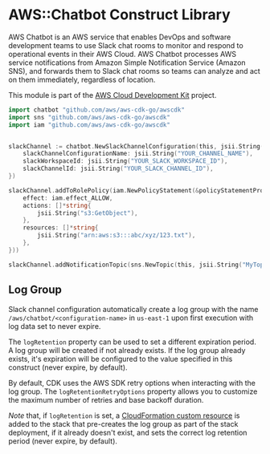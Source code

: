 # AWS::Chatbot Construct Library

AWS Chatbot is an AWS service that enables DevOps and software development teams to use Slack chat rooms to monitor and respond to operational events in their AWS Cloud. AWS Chatbot processes AWS service notifications from Amazon Simple Notification Service (Amazon SNS), and forwards them to Slack chat rooms so teams can analyze and act on them immediately, regardless of location.

This module is part of the [AWS Cloud Development Kit](https://github.com/aws/aws-cdk) project.

```go
import chatbot "github.com/aws/aws-cdk-go/awscdk"
import sns "github.com/aws/aws-cdk-go/awscdk"
import iam "github.com/aws/aws-cdk-go/awscdk"


slackChannel := chatbot.NewSlackChannelConfiguration(this, jsii.String("MySlackChannel"), &slackChannelConfigurationProps{
	slackChannelConfigurationName: jsii.String("YOUR_CHANNEL_NAME"),
	slackWorkspaceId: jsii.String("YOUR_SLACK_WORKSPACE_ID"),
	slackChannelId: jsii.String("YOUR_SLACK_CHANNEL_ID"),
})

slackChannel.addToRolePolicy(iam.NewPolicyStatement(&policyStatementProps{
	effect: iam.effect_ALLOW,
	actions: []*string{
		jsii.String("s3:GetObject"),
	},
	resources: []*string{
		jsii.String("arn:aws:s3:::abc/xyz/123.txt"),
	},
}))

slackChannel.addNotificationTopic(sns.NewTopic(this, jsii.String("MyTopic")))
```

## Log Group

Slack channel configuration automatically create a log group with the name `/aws/chatbot/<configuration-name>` in `us-east-1` upon first execution with
log data set to never expire.

The `logRetention` property can be used to set a different expiration period. A log group will be created if not already exists.
If the log group already exists, it's expiration will be configured to the value specified in this construct (never expire, by default).

By default, CDK uses the AWS SDK retry options when interacting with the log group. The `logRetentionRetryOptions` property
allows you to customize the maximum number of retries and base backoff duration.

*Note* that, if `logRetention` is set, a [CloudFormation custom
resource](https://docs.aws.amazon.com/AWSCloudFormation/latest/UserGuide/aws-resource-cfn-customresource.html) is added
to the stack that pre-creates the log group as part of the stack deployment, if it already doesn't exist, and sets the
correct log retention period (never expire, by default).
